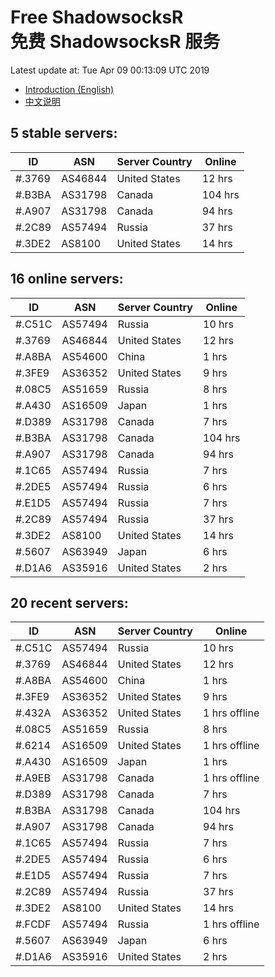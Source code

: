 # Free ShadowsocksR<br>免费 ShadowsocksR 服务

Latest update at: Tue Apr 09 00:13:09 UTC 2019

- [Introduction (English)](https://vision-network.readthedocs.io/en/latest/services/autossr.html)
- [中文说明](https://vision-network.readthedocs.io/zh_CN/latest/services/autossr.html)


## 5 stable servers:

| ID | ASN | Server Country | Online |
| ------ | ------ | ------ | ------ |
| #.3769 | AS46844 | United States | 12 hrs |
| #.B3BA | AS31798 | Canada | 104 hrs |
| #.A907 | AS31798 | Canada | 94 hrs |
| #.2C89 | AS57494 | Russia | 37 hrs |
| #.3DE2 | AS8100 | United States | 14 hrs |

## 16 online servers:

| ID | ASN | Server Country | Online |
| ------ | ------ | ------ | ------ |
| #.C51C | AS57494 | Russia | 10 hrs |
| #.3769 | AS46844 | United States | 12 hrs |
| #.A8BA | AS54600 | China | 1 hrs |
| #.3FE9 | AS36352 | United States | 9 hrs |
| #.08C5 | AS51659 | Russia | 8 hrs |
| #.A430 | AS16509 | Japan | 1 hrs |
| #.D389 | AS31798 | Canada | 7 hrs |
| #.B3BA | AS31798 | Canada | 104 hrs |
| #.A907 | AS31798 | Canada | 94 hrs |
| #.1C65 | AS57494 | Russia | 7 hrs |
| #.2DE5 | AS57494 | Russia | 6 hrs |
| #.E1D5 | AS57494 | Russia | 7 hrs |
| #.2C89 | AS57494 | Russia | 37 hrs |
| #.3DE2 | AS8100 | United States | 14 hrs |
| #.5607 | AS63949 | Japan | 6 hrs |
| #.D1A6 | AS35916 | United States | 2 hrs |

## 20 recent servers:

| ID | ASN | Server Country | Online |
| ------ | ------ | ------ | ------ |
| #.C51C | AS57494 | Russia | 10 hrs |
| #.3769 | AS46844 | United States | 12 hrs |
| #.A8BA | AS54600 | China | 1 hrs |
| #.3FE9 | AS36352 | United States | 9 hrs |
| #.432A | AS36352 | United States | 1 hrs offline |
| #.08C5 | AS51659 | Russia | 8 hrs |
| #.6214 | AS16509 | United States | 1 hrs offline |
| #.A430 | AS16509 | Japan | 1 hrs |
| #.A9EB | AS31798 | Canada | 1 hrs offline |
| #.D389 | AS31798 | Canada | 7 hrs |
| #.B3BA | AS31798 | Canada | 104 hrs |
| #.A907 | AS31798 | Canada | 94 hrs |
| #.1C65 | AS57494 | Russia | 7 hrs |
| #.2DE5 | AS57494 | Russia | 6 hrs |
| #.E1D5 | AS57494 | Russia | 7 hrs |
| #.2C89 | AS57494 | Russia | 37 hrs |
| #.3DE2 | AS8100 | United States | 14 hrs |
| #.FCDF | AS57494 | Russia | 1 hrs offline |
| #.5607 | AS63949 | Japan | 6 hrs |
| #.D1A6 | AS35916 | United States | 2 hrs |


